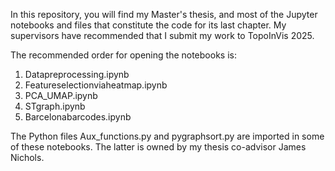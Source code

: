 In this repository, you will find my Master's thesis, and most of the Jupyter notebooks and files that constitute the code for its last chapter. My supervisors have recommended that I submit my work to TopoInVis 2025.


The recommended order for opening the notebooks is:
1. Datapreprocessing.ipynb
2. Featureselectionviaheatmap.ipynb 
3. PCA_UMAP.ipynb
4. STgraph.ipynb
5. Barcelonabarcodes.ipynb
   
The Python files Aux_functions.py and pygraphsort.py are imported in some of these notebooks. The latter is owned by my thesis co-advisor James Nichols.
<br>

